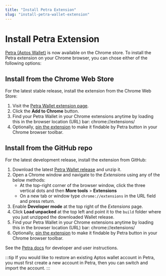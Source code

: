 ```yaml
---
title: "Install Petra Extension"
slug: "install-petra-wallet-extension"
---
```


# Install Petra Extension

[Petra (Aptos Wallet)](https://petra.app/) is now available on the Chrome store. To install the Petra extension on your Chrome browser, you can chose either of the following options:

## Install from the Chrome Web Store

For the latest stable release, install the extension from the Chrome Web Store:

1. Visit the [Petra Wallet extension page](https://chrome.google.com/webstore/detail/petra/ejjladinnckdgjemekebdpeokbikhfci).
1. Click the **Add to Chrome** button.
1. Find your Petra Wallet in your Chrome extensions anytime by loading this in the browser location (URL) bar: chrome://extensions/
1. Optionally, [pin the extension](https://support.google.com/chrome/a/answer/11190170) to make it findable by Petra button in your Chrome browser toolbar.

## Install from the GitHub repo

For the latest development release, install the extension from GitHub:

1. Download the latest [Petra Wallet release](https://github.com/aptos-labs/aptos-core/releases?q=wallet&expanded=true) and unzip it.
1. Open a Chrome window and navigate to the *Extensions* using any of the below methods:
    - At the top-right corner of the browser window, click the three vertical dots and then **More tools** > **Extensions**
    - On a new tab or window type `chrome://extensions` in the URL field and press return.
1. Enable **Developer mode** at the top right of the *Extensions* page.
1. Click **Load unpacked** at the top left and point it to the `build` folder where you just unzipped the downloaded Wallet release.
1. Find your Petra Wallet in your Chrome extensions anytime by loading this in the browser location (URL) bar: chrome://extensions/
1. Optionally, [pin the extension](https://support.google.com/chrome/a/answer/11190170) to make it findable by Petra button in your Chrome browser toolbar.

See the [Petra docs](https://petra.app/docs/petra-intro) for developer and user instructions.

:::tip
If you would like to restore an existing Aptos wallet account in Petra, you must first create a new account in Petra, then you can switch and import the account.
:::
